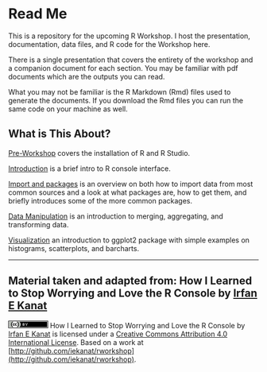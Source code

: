 # Read Me

This is a repository for the upcoming R Workshop. I host the presentation, documentation, data files, and R code for the Workshop here.

There is a single presentation that covers the entirety of the workshop and a companion document for each section. You may be familiar with pdf documents which are the outputs you can read. 

What you may not be familiar is the R Markdown (Rmd) files used to generate the documents. If you download the Rmd files you can run the same code on your machine as well.


## What is This About?

[Pre-Workshop](0_New_Pre_Workshop_updated.pdf) covers the installation of R and R Studio.

[Introduction](new_introduction.pdf) is a brief intro to R console interface.

[Import and packages](New_Import_and_Packages.pdf) is an overview on both how to import data from most common sources and a look at what packages are, how to get them, and briefly introduces some of the more common packages.

[Data Manipulation](New_Data_manipulation.pdf) is an introduction to merging, aggregating, and transforming data.

[Visualization](New_Data_Visualization.pdf) an introduction to ggplot2 package with simple examples on histograms, scatterplots, and barcharts.



-------
## Material taken and adapted from: How I Learned to Stop Worrying and Love the R Console by [Irfan E Kanat](http://irfankanat.com)


![Creative Commons 4](cc.png) How I Learned to Stop Worrying and Love the R Console by [Irfan E Kanat](http://irfankanat.com) is licensed under a [Creative Commons Attribution 4.0 International License](http://creativecommons.org/licenses/by/4.0/). Based on a work at [http://github.com/iekanat/rworkshop](http://github.com/iekanat/rworkshop).
